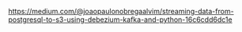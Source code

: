 https://medium.com/@joaopaulonobregaalvim/streaming-data-from-postgresql-to-s3-using-debezium-kafka-and-python-16c6cdd6dc1e
